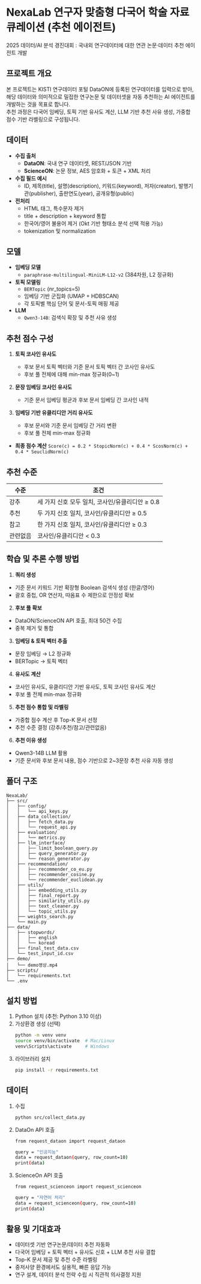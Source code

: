 # NexaLab 연구자 맞춤형 다국어 학술 자료 큐레이션 (추천 에이전트)
2025 데이터/AI 분석 경진대회 : 국내외 연구데이터에 대한 연관 논문·데이터 추천 에이전트 개발

## 프로젝트 개요
본 프로젝트는 KISTI 연구데이터 포털 DataON에 등록된 연구데이터를 입력으로 받아, 해당 데이터와 의미적으로 밀접한 연구논문 및 데이터셋을 자동 추천하는 AI 에이전트를 개발하는 것을 목표로 합니다.  
추천 과정은 다국어 임베딩, 토픽 기반 유사도 계산, LLM 기반 추천 사유 생성, 가중합 점수 기반 라벨링으로 구성됩니다.


## 데이터

- **수집 출처**
  - **DataON**: 국내 연구 데이터셋, REST/JSON 기반
  - **ScienceON**: 논문 정보, AES 암호화 + 토큰 + XML 처리
- **수집 필드 예시**
  - ID, 제목(title), 설명(description), 키워드(keyword), 저자(creator), 발행기관(publisher), 출판연도(year), 공개유형(public)
- **전처리**
  - HTML 태그, 특수문자 제거
  - title + description + keyword 통합
  - 한국어/영어 불용어 제거 (Okt 기반 형태소 분석 선택 적용 가능)
  - tokenization 및 normalization


## 모델

- **임베딩 모델**
  - `paraphrase-multilingual-MiniLM-L12-v2` (384차원, L2 정규화)
- **토픽 모델링**
  - `BERTopic` (nr_topics=5)
  - 임베딩 기반 군집화 (UMAP + HDBSCAN)
  - 각 토픽별 핵심 단어 및 문서-토픽 매핑 제공
- **LLM**
  - `Qwen3-14B`: 검색식 확장 및 추천 사유 생성


## 추천 점수 구성

1. **토픽 코사인 유사도**  
   - 후보 문서 토픽 벡터와 기준 문서 토픽 벡터 간 코사인 유사도
   - 후보 풀 전체에 대해 min-max 정규화(0~1)

2. **문장 임베딩 코사인 유사도**  
   - 기준 문서 임베딩 평균과 후보 문서 임베딩 간 코사인 내적

3. **임베딩 기반 유클리디안 거리 유사도**  
   - 후보 문서와 기준 문서 임베딩 간 거리 변환
   - 후보 풀 전체 min-max 정규화

- **최종 점수 계산**
```Score(c) = 0.2 * StopicNorm(c) + 0.4 * ScosNorm(c) + 0.4 * SeuclidNorm(c)```


## 추천 수준

| 수준 | 조건 |
|------|------|
| 강추 | 세 가지 신호 모두 일치, 코사인/유클리디안 ≥ 0.8 |
| 추천 | 두 가지 신호 일치, 코사인/유클리디안 ≥ 0.5 |
| 참고 | 한 가지 신호 일치, 코사인/유클리디안 ≥ 0.3 |
| 관련없음 | 코사인/유클리디안 < 0.3 |


## 학습 및 추론 수행 방법

1. **쿼리 생성**
 - 기준 문서 키워드 기반 확장형 Boolean 검색식 생성 (한글/영어)
 - 괄호 중첩, OR 연산자, 따옴표 수 제한으로 안정성 확보

2. **후보 풀 확보**
 - DataON/ScienceON API 호출, 최대 50건 수집
 - 중복 제거 및 통합

3. **임베딩 & 토픽 벡터 추출**
 - 문장 임베딩 → L2 정규화
 - BERTopic → 토픽 벡터

4. **유사도 계산**
 - 코사인 유사도, 유클리디안 기반 유사도, 토픽 코사인 유사도 계산
 - 후보 풀 전체 min-max 정규화

5. **추천 점수 통합 및 라벨링**
 - 가중합 점수 계산 후 Top-K 문서 선정
 - 추천 수준 결정 (강추/추천/참고/관련없음)

6. **추천 이유 생성**
 - Qwen3-14B LLM 활용
 - 기준 문서와 후보 문서 내용, 점수 기반으로 2~3문장 추천 사유 자동 생성

## 폴더 구조
```
NexaLab/
├── src/
│   ├── config/
│   │   └── api_keys.py
│   ├── data_collection/
│   │   ├── fetch_data.py
│   │   └── request_api.py
│   ├── evaluation/
│   │   └── metrics.py
│   ├── llm_interface/
│   │   ├── limit_boolean_query.py
│   │   ├── query_generator.py
│   │   └── reason_generator.py
│   ├── recommendation/
│   │   ├── recommender_co_eu.py
│   │   ├── recommender_cosine.py
│   │   └── recommender_euclidean.py
│   ├── utils/
│   │   ├── embedding_utils.py
│   │   ├── final_report.py
│   │   ├── similarity_utils.py
│   │   ├── text_cleaner.py
│   │   └── topic_utils.py
│   ├── weights_search.py
│   └── main.py
├── data/
│   ├── stopwords/
│   │   ├── english
│   │   └── koread
│   ├── final_test_data.csv
│   └── test_input_id.csv
├── demo/
│   └── demo영상.mp4
├── scripts/
│   └── requirements.txt
└── .env
```

## 설치 방법

1. Python 설치 (추천: Python 3.10 이상)
2. 가상환경 생성 (선택)
    ```bash
   python -m venv venv
   source venv/bin/activate  # Mac/Linux
   venv\Scripts\activate     # Windows
   
3. 라이브러리 설치
    ```bash
    pip install -r requirements.txt


## 데이터
1. 수집
    ```bash
    python src/collect_data.py
2. DataOn API 호출
     ```bash
    from request_dataon import request_dataon

    query = "인공지능"
    data = request_dataon(query, row_count=10)
    print(data)
3. ScienceOn API 호출
    ```bash
    from request_scienceon import request_scienceon

    query = "자연어 처리"
    data = request_scienceon(query, row_count=10)
    print(data)


## 활용 및 기대효과

- 데이터셋 기반 연구논문/데이터 추천 자동화
- 다국어 임베딩 + 토픽 벡터 + 유사도 신호 + LLM 추천 사유 결합
- Top-K 문서 제공 및 추천 수준 라벨링
- 중저사양 환경에서도 실용적, 빠른 응답 가능
- 연구 설계, 데이터 분석 전략 수립 시 직관적 의사결정 지원